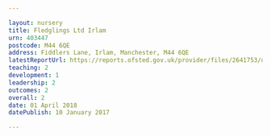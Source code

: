 ```yaml
---

layout: nursery
title: Fledglings Ltd Irlam
urn: 403447
postcode: M44 6QE
address: Fiddlers Lane, Irlam, Manchester, M44 6QE
latestReportUrl: https://reports.ofsted.gov.uk/provider/files/2641753/urn/403447.pdf
teaching: 2
development: 1
leadership: 2
outcomes: 2
overall: 2
date: 01 April 2018 
datePublish: 10 January 2017

---
```

